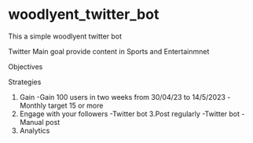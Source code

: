 # woodlyent_twitter_bot
This a  simple woodlyent twitter bot 



Twitter
Main goal provide content in Sports and Entertainmnet

Objectives

Strategies

1. Gain 
-Gain 100 users in two weeks from 30/04/23 to 14/5/2023
-Monthly target 15 or more
2. Engage with your followers
-Twitter bot
3.Post regularly
-Twitter bot 
-Manual post
4. Analytics
